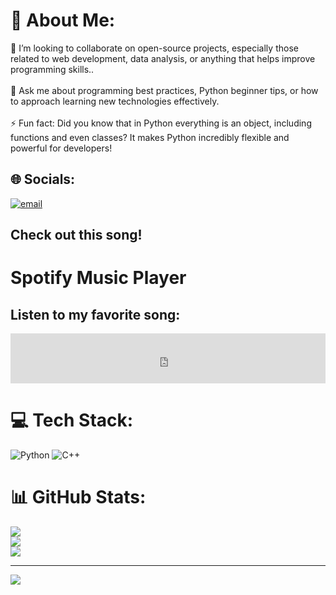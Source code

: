 

# 💫 About Me: 
👯 I’m looking to collaborate on open-source projects, especially those related to web development, data analysis, or anything that helps improve programming skills..<br><br>💬 Ask me about programming best practices, Python beginner tips, or how to approach learning new technologies effectively.<br><br>⚡ Fun fact: Did you know that in Python everything is an object, including functions and even classes? It makes Python incredibly flexible and powerful for developers!


## 🌐 Socials:
[![email](https://img.shields.io/badge/Email-D14836?logo=gmail&logoColor=white)](mailto:santm099@gmail.com) 

## Check out this song!

# Spotify Music Player

## Listen to my favorite song:

<iframe src="https://open.spotify.com/embed/track/6iaSML1PIYq936g62BDtBq" width="100%" height="80" frameBorder="0" allowtransparency="true" allow="encrypted-media"></iframe>



# 💻 Tech Stack:
![Python](https://img.shields.io/badge/python-3670A0?style=for-the-badge&logo=python&logoColor=ffdd54) ![C++](https://img.shields.io/badge/c++-%2300599C.svg?style=for-the-badge&logo=c%2B%2B&logoColor=white)
# 📊 GitHub Stats:
![](https://github-readme-stats.vercel.app/api?username=SantiagoG465&theme=default&hide_border=false&include_all_commits=false&count_private=false)<br/>
![](https://nirzak-streak-stats.vercel.app/?user=SantiagoG465&theme=default&hide_border=false)<br/>
![](https://github-readme-stats.vercel.app/api/top-langs/?username=SantiagoG465&theme=default&hide_border=false&include_all_commits=false&count_private=false&layout=compact)

---
[![](https://visitcount.itsvg.in/api?id=SantiagoG465&icon=0&color=0)](https://visitcount.itsvg.in)

<!-- Proudly created with GPRM ( https://gprm.itsvg.in ) -->
